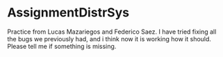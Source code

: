 # AssignmentDistrSys

Practice from Lucas Mazariegos and Federico Saez. I have tried fixing all the bugs we previously had, and i think now it is working how it should. Please tell me if something is missing.
